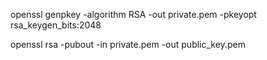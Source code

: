 openssl genpkey -algorithm RSA -out private.pem -pkeyopt rsa_keygen_bits:2048

openssl rsa -pubout -in private.pem -out public_key.pem